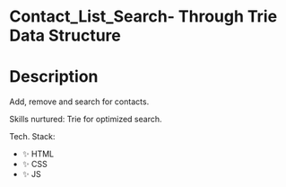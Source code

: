 # Contact_List_Search- Through Trie Data Structure


# Description
Add, remove and search for contacts.

Skills nurtured:
Trie for optimized search.

Tech. Stack:
- ✨  HTML   
- ✨   CSS
- ✨  JS

